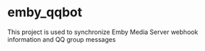 # emby_qqbot

This project is used to synchronize Emby Media Server webhook information and QQ group messages
